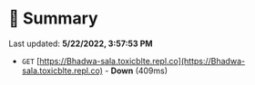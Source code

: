 # 📖 Summary
Last updated: **5/22/2022, 3:57:53 PM**

- `GET` [https://Bhadwa-sala.toxicblte.repl.co](https://Bhadwa-sala.toxicblte.repl.co) - **Down** (409ms)
